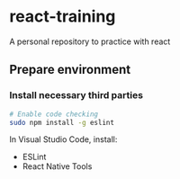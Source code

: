 # react-training

A personal repository to practice with react

## Prepare environment

### Install necessary third parties

```bash
# Enable code checking
sudo npm install -g eslint
```

In Visual Studio Code, install:

- ESLint
- React Native Tools
